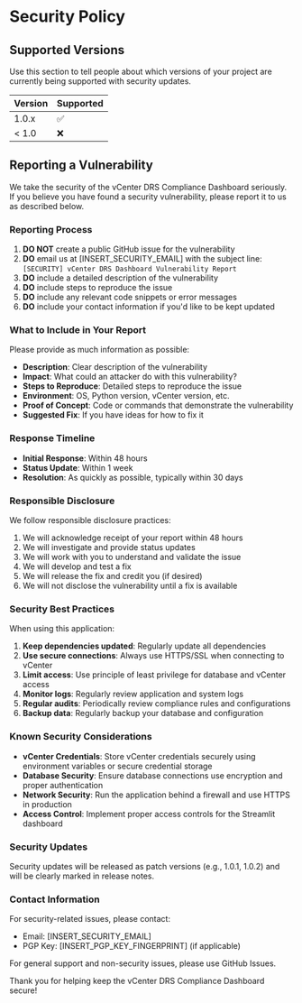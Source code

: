 # Security Policy

## Supported Versions

Use this section to tell people about which versions of your project are currently being supported with security updates.

| Version | Supported          |
| ------- | ------------------ |
| 1.0.x   | :white_check_mark: |
| < 1.0   | :x:                |

## Reporting a Vulnerability

We take the security of the vCenter DRS Compliance Dashboard seriously. If you believe you have found a security vulnerability, please report it to us as described below.

### Reporting Process

1. **DO NOT** create a public GitHub issue for the vulnerability
2. **DO** email us at [INSERT_SECURITY_EMAIL] with the subject line: `[SECURITY] vCenter DRS Dashboard Vulnerability Report`
3. **DO** include a detailed description of the vulnerability
4. **DO** include steps to reproduce the issue
5. **DO** include any relevant code snippets or error messages
6. **DO** include your contact information if you'd like to be kept updated

### What to Include in Your Report

Please provide as much information as possible:

- **Description**: Clear description of the vulnerability
- **Impact**: What could an attacker do with this vulnerability?
- **Steps to Reproduce**: Detailed steps to reproduce the issue
- **Environment**: OS, Python version, vCenter version, etc.
- **Proof of Concept**: Code or commands that demonstrate the vulnerability
- **Suggested Fix**: If you have ideas for how to fix it

### Response Timeline

- **Initial Response**: Within 48 hours
- **Status Update**: Within 1 week
- **Resolution**: As quickly as possible, typically within 30 days

### Responsible Disclosure

We follow responsible disclosure practices:

1. We will acknowledge receipt of your report within 48 hours
2. We will investigate and provide status updates
3. We will work with you to understand and validate the issue
4. We will develop and test a fix
5. We will release the fix and credit you (if desired)
6. We will not disclose the vulnerability until a fix is available

### Security Best Practices

When using this application:

1. **Keep dependencies updated**: Regularly update all dependencies
2. **Use secure connections**: Always use HTTPS/SSL when connecting to vCenter
3. **Limit access**: Use principle of least privilege for database and vCenter access
4. **Monitor logs**: Regularly review application and system logs
5. **Regular audits**: Periodically review compliance rules and configurations
6. **Backup data**: Regularly backup your database and configuration

### Known Security Considerations

- **vCenter Credentials**: Store vCenter credentials securely using environment variables or secure credential storage
- **Database Security**: Ensure database connections use encryption and proper authentication
- **Network Security**: Run the application behind a firewall and use HTTPS in production
- **Access Control**: Implement proper access controls for the Streamlit dashboard

### Security Updates

Security updates will be released as patch versions (e.g., 1.0.1, 1.0.2) and will be clearly marked in release notes.

### Contact Information

For security-related issues, please contact:
- Email: [INSERT_SECURITY_EMAIL]
- PGP Key: [INSERT_PGP_KEY_FINGERPRINT] (if applicable)

For general support and non-security issues, please use GitHub Issues.

Thank you for helping keep the vCenter DRS Compliance Dashboard secure! 